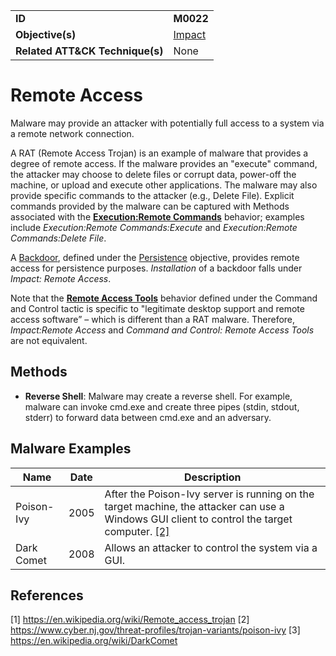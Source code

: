 |||
|---------|------------------------|
|**ID**|**M0022**|
|**Objective(s)**| [Impact](https://github.com/MBCProject/mbc-markdown/tree/master/impact)|
|**Related ATT&CK Technique(s)**|None|


Remote Access
=============
Malware may provide an attacker with potentially full access to a system via a remote network connection. 

A RAT (Remote Access Trojan) is an example of malware that provides a degree of remote access. If the malware provides an "execute" command, the attacker may choose to delete files or corrupt data, power-off the machine, or upload and execute other applications. The malware may also provide specific commands to the attacker (e.g., Delete File). Explicit commands provided by the malware can be captured with Methods associated with the [**Execution:Remote Commands**](https://github.com/MBCProject/mbc-markdown/blob/master/execution/remote-commands.md) behavior; examples include *Execution:Remote Commands:Execute* and *Execution:Remote Commands:Delete File*.

A [Backdoor](https://github.com/MBCProject/mbc-markdown/blob/master/persistence/backdoor.md), defined under the [Persistence](https://github.com/MBCProject/mbc-markdown/tree/master/persistence) objective, provides remote access for persistence purposes. *Installation* of a backdoor falls under *Impact: Remote Access*.

Note that the [**Remote Access Tools**](https://github.com/MBCProject/mbc-markdown/blob/master/command-and-control/remote-access-tools.md) behavior defined under the Command and Control tactic is specific to "legitimate desktop support and remote access software” – which is different than a RAT malware. Therefore, *Impact:Remote Access* and *Command and Control: Remote Access Tools* are not equivalent.

Methods
-------
* **Reverse Shell**: Malware may create a reverse shell. For example, malware can invoke cmd.exe and create three pipes (stdin, stdout, stderr) to forward data between cmd.exe and an adversary. 

Malware Examples
----------------
|Name|Date|Description|
|-----------------------------|--------|-----------------------------|
| Poison-Ivy | 2005 | After the Poison-Ivy server is running on the target machine, the attacker can use a Windows GUI client to control the target computer. [[2]](#2)| 
| Dark Comet | 2008 | Allows an attacker to control the system via a GUI. |

References
----------
<a name="1">[1]</a> https://en.wikipedia.org/wiki/Remote_access_trojan
<a name="2">[2]</a> https://www.cyber.nj.gov/threat-profiles/trojan-variants/poison-ivy
<a name="3">[3]</a> https://en.wikipedia.org/wiki/DarkComet